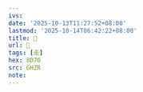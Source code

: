```yaml
---
ivs:
date: '2025-10-13T11:27:52+08:00'
lastmod: '2025-10-14T06:42:22+08:00'
title: 󰚑
url: 󰚑
tags: [走]
hex: 8D70
src: GHZR
note:
---
```

